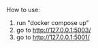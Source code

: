 How to use:
1. run "docker compose up"
2. go to http://127.0.0.1:5003/
3. go to http://127.0.0.1:5001/